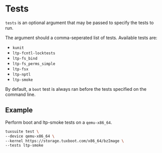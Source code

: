 # Tests

`tests` is an optional argument that may be passed to specify the tests to run.

The argument should a comma-seperated list of tests. Available tests are:

* `kunit`
* `ltp-fcntl-locktests`
* `ltp-fs_bind`
* `ltp-fs_perms_simple`
* `ltp-fsx`
* `ltp-nptl`
* `ltp-smoke`

By default, a `boot` test is always ran before the tests specified on the command line.

## Example

Perform boot and ltp-smoke tests on a `qemu-x86_64`.

```sh
tuxsuite test \
--device qemu-x86_64 \
--kernel https://storage.tuxboot.com/x86_64/bzImage \
--tests ltp-smoke
```
